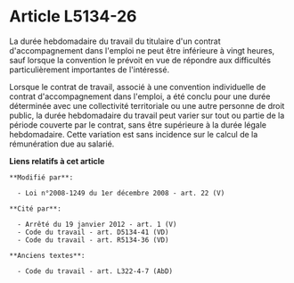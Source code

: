 # Article L5134-26

La durée hebdomadaire du travail du titulaire d'un contrat d'accompagnement dans l'emploi ne peut être inférieure à vingt
heures, sauf lorsque la convention le prévoit en vue de répondre aux difficultés particulièrement importantes de l'intéressé.

Lorsque le contrat de travail, associé à une convention individuelle de contrat d'accompagnement dans l'emploi, a été conclu
pour une durée déterminée avec une collectivité territoriale ou une autre personne de droit public, la durée hebdomadaire du
travail peut varier sur tout ou partie de la période couverte par le contrat, sans être supérieure à la durée légale
hebdomadaire. Cette variation est sans incidence sur le calcul de la rémunération due au salarié.

**Liens relatifs à cet article**

	**Modifié par**:

	  - Loi n°2008-1249 du 1er décembre 2008 - art. 22 (V)

	**Cité par**:

	  - Arrêté du 19 janvier 2012 - art. 1 (V)
	  - Code du travail - art. D5134-41 (VD)
	  - Code du travail - art. R5134-36 (VD)

	**Anciens textes**:

	  - Code du travail - art. L322-4-7 (AbD)
